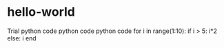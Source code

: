 # hello-world
Trial
python code python code python code
for i in range(1:10):
if i > 5:
i*2
else:
i
end
